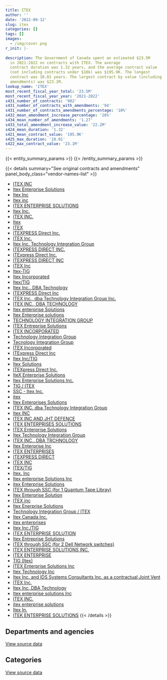 ```yaml
---
title: ITEX
author: ''
date: '2022-09-12'
slug: itex
categories: []
tags: []
images:
  - /img/cover.png
r_init: |-
  
description: The Government of Canada spent an estimated $23.5M
  in 2021-2022 on contracts with ITEX. The average
  contract duration was 1.32 years, and the average contract value
  (not including contracts under $10k) was $195.9K. The longest
  contract was 10.01 years. The largest contract by value (including
  amendments) was $23.1M.
lookup_name: 'ITEX'
most_recent_fiscal_year_total: '23.5M'
most_recent_fiscal_year_year: '2021-2022'
s431_number_of_contracts: '902'
s431_number_of_contracts_with_amendments: '94'
s431_number_of_contracts_amendments_percentage: '10%'
s432_mean_amendment_increase_percentage: '28%'
s434_mean_number_of_amendments: '1.27'
s433_total_amendment_increase_value: '22.2M'
s424_mean_duration: '1.32'
s421_mean_contract_value: '195.9K'
s425_max_duration: '10.01'
s422_max_contract_value: '23.1M'
---
```


<script src="/rmarkdown-libs/htmlwidgets/htmlwidgets.js"></script>
<link href="/rmarkdown-libs/datatables-css/datatables-crosstalk.css" rel="stylesheet" />
<script src="/rmarkdown-libs/datatables-binding/datatables.js"></script>
<script src="/rmarkdown-libs/jquery/jquery-3.6.0.min.js"></script>
<link href="/rmarkdown-libs/dt-core-bootstrap/css/dataTables.bootstrap.min.css" rel="stylesheet" />
<link href="/rmarkdown-libs/dt-core-bootstrap/css/dataTables.bootstrap.extra.css" rel="stylesheet" />
<script src="/rmarkdown-libs/dt-core-bootstrap/js/jquery.dataTables.min.js"></script>
<script src="/rmarkdown-libs/dt-core-bootstrap/js/dataTables.bootstrap.min.js"></script>
<link href="/rmarkdown-libs/crosstalk/css/crosstalk.min.css" rel="stylesheet" />
<script src="/rmarkdown-libs/crosstalk/js/crosstalk.min.js"></script>
<script src="/rmarkdown-libs/htmlwidgets/htmlwidgets.js"></script>
<link href="/rmarkdown-libs/datatables-css/datatables-crosstalk.css" rel="stylesheet" />
<script src="/rmarkdown-libs/datatables-binding/datatables.js"></script>
<script src="/rmarkdown-libs/jquery/jquery-3.6.0.min.js"></script>
<link href="/rmarkdown-libs/dt-core-bootstrap/css/dataTables.bootstrap.min.css" rel="stylesheet" />
<link href="/rmarkdown-libs/dt-core-bootstrap/css/dataTables.bootstrap.extra.css" rel="stylesheet" />
<script src="/rmarkdown-libs/dt-core-bootstrap/js/jquery.dataTables.min.js"></script>
<script src="/rmarkdown-libs/dt-core-bootstrap/js/dataTables.bootstrap.min.js"></script>
<link href="/rmarkdown-libs/crosstalk/css/crosstalk.min.css" rel="stylesheet" />
<script src="/rmarkdown-libs/crosstalk/js/crosstalk.min.js"></script>

{{< entity_summary_params >}}
{{< /entity_summary_params >}}

{{< details summary="See original contracts and amendments" panel_body_class="vendor-names-list" >}}
- [ITEX INC](https://search.open.canada.ca/en/ct/?sort=contract_value_f%20desc&page=1&search_text=%22ITEX%20INC%22)
- [Itex Enterprise Solutions](https://search.open.canada.ca/en/ct/?sort=contract_value_f%20desc&page=1&search_text=%22Itex%20Enterprise%20Solutions%22)
- [Itex Inc](https://search.open.canada.ca/en/ct/?sort=contract_value_f%20desc&page=1&search_text=%22Itex%20Inc%22)
- [Itex inc](https://search.open.canada.ca/en/ct/?sort=contract_value_f%20desc&page=1&search_text=%22Itex%20inc%22)
- [ITEX ENTERPRISE SOLUTIONS](https://search.open.canada.ca/en/ct/?sort=contract_value_f%20desc&page=1&search_text=%22ITEX%20ENTERPRISE%20SOLUTIONS%22)
- [Itex Inc.](https://search.open.canada.ca/en/ct/?sort=contract_value_f%20desc&page=1&search_text=%22Itex%20Inc.%22)
- [ITEX INC.](https://search.open.canada.ca/en/ct/?sort=contract_value_f%20desc&page=1&search_text=%22ITEX%20INC.%22)
- [Itex](https://search.open.canada.ca/en/ct/?sort=contract_value_f%20desc&page=1&search_text=%22Itex%22)
- [ITEX](https://search.open.canada.ca/en/ct/?sort=contract_value_f%20desc&page=1&search_text=%22ITEX%22)
- [ITEXPRESS Direct Inc.](https://search.open.canada.ca/en/ct/?sort=contract_value_f%20desc&page=1&search_text=%22ITEXPRESS%20Direct%20Inc.%22)
- [ITEX Inc.](https://search.open.canada.ca/en/ct/?sort=contract_value_f%20desc&page=1&search_text=%22ITEX%20Inc.%22)
- [Itex Inc. Technology Integration Group](https://search.open.canada.ca/en/ct/?sort=contract_value_f%20desc&page=1&search_text=%22Itex%20Inc.%20Technology%20Integration%20Group%22)
- [ITEXPRESS DIRECT INC.](https://search.open.canada.ca/en/ct/?sort=contract_value_f%20desc&page=1&search_text=%22ITEXPRESS%20DIRECT%20INC.%22)
- [ITExpress Direct Inc.](https://search.open.canada.ca/en/ct/?sort=contract_value_f%20desc&page=1&search_text=%22ITExpress%20Direct%20Inc.%22)
- [ITEXPRESS DIRECT INC](https://search.open.canada.ca/en/ct/?sort=contract_value_f%20desc&page=1&search_text=%22ITEXPRESS%20DIRECT%20INC%22)
- [ITEX Inc](https://search.open.canada.ca/en/ct/?sort=contract_value_f%20desc&page=1&search_text=%22ITEX%20Inc%22)
- [Itex-TIG](https://search.open.canada.ca/en/ct/?sort=contract_value_f%20desc&page=1&search_text=%22Itex-TIG%22)
- [Itex Incorporated](https://search.open.canada.ca/en/ct/?sort=contract_value_f%20desc&page=1&search_text=%22Itex%20Incorporated%22)
- [Itex/TIG](https://search.open.canada.ca/en/ct/?sort=contract_value_f%20desc&page=1&search_text=%22Itex%2fTIG%22)
- [Itex Inc..,DBA Technology](https://search.open.canada.ca/en/ct/?sort=contract_value_f%20desc&page=1&search_text=%22Itex%20Inc..%2cDBA%20Technology%22)
- [ITEXPRESS Direct Inc](https://search.open.canada.ca/en/ct/?sort=contract_value_f%20desc&page=1&search_text=%22ITEXPRESS%20Direct%20Inc%22)
- [ITEX Inc., dba Technology Integration Group Inc.](https://search.open.canada.ca/en/ct/?sort=contract_value_f%20desc&page=1&search_text=%22ITEX%20Inc.%2c%20dba%20Technology%20Integration%20Group%20Inc.%22)
- [ITEX INC., DBA TECHNOLOGY](https://search.open.canada.ca/en/ct/?sort=contract_value_f%20desc&page=1&search_text=%22ITEX%20INC.%2c%20DBA%20TECHNOLOGY%22)
- [Itex enterprise Solutions](https://search.open.canada.ca/en/ct/?sort=contract_value_f%20desc&page=1&search_text=%22Itex%20enterprise%20Solutions%22)
- [Itex Enterprise solutions](https://search.open.canada.ca/en/ct/?sort=contract_value_f%20desc&page=1&search_text=%22Itex%20Enterprise%20solutions%22)
- [TECHNOLOGY INTEGRATION GROUP](https://search.open.canada.ca/en/ct/?sort=contract_value_f%20desc&page=1&search_text=%22TECHNOLOGY%20INTEGRATION%20GROUP%22)
- [ITEX Entreprise Solutions](https://search.open.canada.ca/en/ct/?sort=contract_value_f%20desc&page=1&search_text=%22ITEX%20Entreprise%20Solutions%22)
- [ITEX INCORPORATED](https://search.open.canada.ca/en/ct/?sort=contract_value_f%20desc&page=1&search_text=%22ITEX%20INCORPORATED%22)
- [Technology Integration Group](https://search.open.canada.ca/en/ct/?sort=contract_value_f%20desc&page=1&search_text=%22Technology%20Integration%20Group%22)
- [Tecnology Integration Group](https://search.open.canada.ca/en/ct/?sort=contract_value_f%20desc&page=1&search_text=%22Tecnology%20Integration%20Group%22)
- [ITEX Incorporated](https://search.open.canada.ca/en/ct/?sort=contract_value_f%20desc&page=1&search_text=%22ITEX%20Incorporated%22)
- [ITExpress Direct Inc](https://search.open.canada.ca/en/ct/?sort=contract_value_f%20desc&page=1&search_text=%22ITExpress%20Direct%20Inc%22)
- [Itex Inc/TIG](https://search.open.canada.ca/en/ct/?sort=contract_value_f%20desc&page=1&search_text=%22Itex%20Inc%2fTIG%22)
- [Itex Solutions](https://search.open.canada.ca/en/ct/?sort=contract_value_f%20desc&page=1&search_text=%22Itex%20Solutions%22)
- [ITEXpress Direct Inc.](https://search.open.canada.ca/en/ct/?sort=contract_value_f%20desc&page=1&search_text=%22ITEXpress%20Direct%20Inc.%22)
- [IteX Enterprise Solutions](https://search.open.canada.ca/en/ct/?sort=contract_value_f%20desc&page=1&search_text=%22IteX%20Enterprise%20Solutions%22)
- [Itex Enterprise Solutions Inc.](https://search.open.canada.ca/en/ct/?sort=contract_value_f%20desc&page=1&search_text=%22Itex%20Enterprise%20Solutions%20Inc.%22)
- [TIG / ITEX](https://search.open.canada.ca/en/ct/?sort=contract_value_f%20desc&page=1&search_text=%22TIG%20%2f%20ITEX%22)
- [SSC - Itex Inc.](https://search.open.canada.ca/en/ct/?sort=contract_value_f%20desc&page=1&search_text=%22SSC%20-%20Itex%20Inc.%22)
- [itex](https://search.open.canada.ca/en/ct/?sort=contract_value_f%20desc&page=1&search_text=%22itex%22)
- [Itex Enterprises Solutions](https://search.open.canada.ca/en/ct/?sort=contract_value_f%20desc&page=1&search_text=%22Itex%20Enterprises%20Solutions%22)
- [ITEX INC. dba Technology Integration Group](https://search.open.canada.ca/en/ct/?sort=contract_value_f%20desc&page=1&search_text=%22ITEX%20INC.%20dba%20Technology%20Integration%20Group%22)
- [Itex INC](https://search.open.canada.ca/en/ct/?sort=contract_value_f%20desc&page=1&search_text=%22Itex%20INC%22)
- [ITEX INC AND JHT DEFENCE](https://search.open.canada.ca/en/ct/?sort=contract_value_f%20desc&page=1&search_text=%22ITEX%20INC%20AND%20JHT%20DEFENCE%22)
- [ITEX ENTERPRISES SOLUTIONS](https://search.open.canada.ca/en/ct/?sort=contract_value_f%20desc&page=1&search_text=%22ITEX%20ENTERPRISES%20SOLUTIONS%22)
- [ITEX Enterprise Solutions](https://search.open.canada.ca/en/ct/?sort=contract_value_f%20desc&page=1&search_text=%22ITEX%20Enterprise%20Solutions%22)
- [Itex Technology Integration Group](https://search.open.canada.ca/en/ct/?sort=contract_value_f%20desc&page=1&search_text=%22Itex%20Technology%20Integration%20Group%22)
- [ITEX INC..,DBA TRCHNOLOGY](https://search.open.canada.ca/en/ct/?sort=contract_value_f%20desc&page=1&search_text=%22ITEX%20INC..%2cDBA%20TRCHNOLOGY%22)
- [Itex Enterprise Inc](https://search.open.canada.ca/en/ct/?sort=contract_value_f%20desc&page=1&search_text=%22Itex%20Enterprise%20Inc%22)
- [ITEX ENTERPRISES](https://search.open.canada.ca/en/ct/?sort=contract_value_f%20desc&page=1&search_text=%22ITEX%20ENTERPRISES%22)
- [ITEXPRESS DIRECT](https://search.open.canada.ca/en/ct/?sort=contract_value_f%20desc&page=1&search_text=%22ITEXPRESS%20DIRECT%22)
- [ITEX INC](https://search.open.canada.ca/en/ct/?sort=contract_value_f%20desc&page=1&search_text=%22ITEX%20%20INC%22)
- [ITEX/TIG](https://search.open.canada.ca/en/ct/?sort=contract_value_f%20desc&page=1&search_text=%22ITEX%2fTIG%22)
- [Itex. Inc](https://search.open.canada.ca/en/ct/?sort=contract_value_f%20desc&page=1&search_text=%22Itex.%20Inc%22)
- [Itex enterprise Solutions Inc](https://search.open.canada.ca/en/ct/?sort=contract_value_f%20desc&page=1&search_text=%22Itex%20enterprise%20Solutions%20Inc%22)
- [itex Enterprise Solutions](https://search.open.canada.ca/en/ct/?sort=contract_value_f%20desc&page=1&search_text=%22itex%20Enterprise%20Solutions%22)
- [ITEX through SSC (for 1 Quantum Tape Libray)](https://search.open.canada.ca/en/ct/?sort=contract_value_f%20desc&page=1&search_text=%22ITEX%20through%20SSC%20%28for%201%20Quantum%20Tape%20Libray%29%22)
- [Itex Enterprise Solution](https://search.open.canada.ca/en/ct/?sort=contract_value_f%20desc&page=1&search_text=%22Itex%20Enterprise%20Solution%22)
- [ITEX inc](https://search.open.canada.ca/en/ct/?sort=contract_value_f%20desc&page=1&search_text=%22ITEX%20inc%22)
- [Itex Enerprise Solutions](https://search.open.canada.ca/en/ct/?sort=contract_value_f%20desc&page=1&search_text=%22Itex%20Enerprise%20Solutions%22)
- [Technology Integration Group / ITEX](https://search.open.canada.ca/en/ct/?sort=contract_value_f%20desc&page=1&search_text=%22Technology%20Integration%20Group%20%2f%20ITEX%22)
- [Itex Canada Inc.](https://search.open.canada.ca/en/ct/?sort=contract_value_f%20desc&page=1&search_text=%22Itex%20Canada%20Inc.%22)
- [itex enterprises](https://search.open.canada.ca/en/ct/?sort=contract_value_f%20desc&page=1&search_text=%22itex%20enterprises%22)
- [Itex Inc./TIG](https://search.open.canada.ca/en/ct/?sort=contract_value_f%20desc&page=1&search_text=%22Itex%20Inc.%2fTIG%22)
- [ITEX ENTERPRISE SOLUTION](https://search.open.canada.ca/en/ct/?sort=contract_value_f%20desc&page=1&search_text=%22ITEX%20ENTERPRISE%20SOLUTION%22)
- [Itex Entreprise Solutions](https://search.open.canada.ca/en/ct/?sort=contract_value_f%20desc&page=1&search_text=%22Itex%20Entreprise%20Solutions%22)
- [ITEX through SSC (for 2 Dell Network switches)](https://search.open.canada.ca/en/ct/?sort=contract_value_f%20desc&page=1&search_text=%22ITEX%20through%20SSC%20%28for%202%20Dell%20Network%20switches%29%22)
- [ITEX ENTERPRISE SOLUTIONS INC.](https://search.open.canada.ca/en/ct/?sort=contract_value_f%20desc&page=1&search_text=%22ITEX%20ENTERPRISE%20SOLUTIONS%20INC.%22)
- [ITEX ENTERPRISE](https://search.open.canada.ca/en/ct/?sort=contract_value_f%20desc&page=1&search_text=%22ITEX%20ENTERPRISE%22)
- [TIG (Itex)](https://search.open.canada.ca/en/ct/?sort=contract_value_f%20desc&page=1&search_text=%22TIG%20%28Itex%29%22)
- [ITEX Enterprise Solutions Inc](https://search.open.canada.ca/en/ct/?sort=contract_value_f%20desc&page=1&search_text=%22ITEX%20Enterprise%20Solutions%20Inc%22)
- [Itex Technology Inc](https://search.open.canada.ca/en/ct/?sort=contract_value_f%20desc&page=1&search_text=%22Itex%20Technology%20Inc%22)
- [Itex Inc. and IDS Systems Consultants Inc. as a contractual Joint Vent](https://search.open.canada.ca/en/ct/?sort=contract_value_f%20desc&page=1&search_text=%22Itex%20Inc.%20and%20IDS%20Systems%20Consultants%20Inc.%20as%20a%20contractual%20Joint%20Vent%22)
- [ITEX Inc,](https://search.open.canada.ca/en/ct/?sort=contract_value_f%20desc&page=1&search_text=%22ITEX%20Inc%2c%22)
- [Itex Inc.,DBA Technology](https://search.open.canada.ca/en/ct/?sort=contract_value_f%20desc&page=1&search_text=%22Itex%20Inc.%2cDBA%20Technology%22)
- [Itex enterprise solutions Inc](https://search.open.canada.ca/en/ct/?sort=contract_value_f%20desc&page=1&search_text=%22Itex%20enterprise%20solutions%20Inc%22)
- [ITEX INC.](https://search.open.canada.ca/en/ct/?sort=contract_value_f%20desc&page=1&search_text=%22ITEX%20%20%20%20INC.%22)
- [itex enterprise solutions](https://search.open.canada.ca/en/ct/?sort=contract_value_f%20desc&page=1&search_text=%22itex%20enterprise%20solutions%22)
- [Itex In.](https://search.open.canada.ca/en/ct/?sort=contract_value_f%20desc&page=1&search_text=%22Itex%20In.%22)
- [ITEK ENTERPRISE SOLUTIONS](https://search.open.canada.ca/en/ct/?sort=contract_value_f%20desc&page=1&search_text=%22ITEK%20ENTERPRISE%20SOLUTIONS%22)
{{< /details >}}

## Departments and agencies

<div id="htmlwidget-1" style="width:100%;height:auto;" class="datatables html-widget"></div>
<script type="application/json" data-for="htmlwidget-1">{"x":{"style":"bootstrap","filter":"none","vertical":false,"data":[["<a href=\"/departments/aafc-aac/\">Agriculture and Agri-Food Canada<\/a>","<a href=\"/departments/aandc-aadnc/\">Crown-Indigenous Relations and Northern Affairs Canada<\/a>","<a href=\"/departments/atssc-scdata/\">Administrative Tribunals Support Service of Canada<\/a>","<a href=\"/departments/cas-satj/\">Courts Administration Service<\/a>","<a href=\"/departments/cbsa-asfc/\">Canada Border Services Agency<\/a>","<a href=\"/departments/cgc-ccg/\">Canadian Grain Commission<\/a>","<a href=\"/departments/cic/\">Immigration, Refugees and Citizenship Canada<\/a>","<a href=\"/departments/cihr-irsc/\">Canadian Institutes of Health Research<\/a>","<a href=\"/departments/cnsc-ccsn/\">Canadian Nuclear Safety Commission<\/a>","<a href=\"/departments/cpc-cpp/\">Civilian Review and Complaints Commission for the RCMP<\/a>","<a href=\"/departments/cra-arc/\">Canada Revenue Agency<\/a>","<a href=\"/departments/csa-asc/\">Canadian Space Agency<\/a>","<a href=\"/departments/csps-efpc/\">Canada School of Public Service<\/a>","<a href=\"/departments/cta-otc/\">Canadian Transportation Agency<\/a>","<a href=\"/departments/dfatd-maecd/\">Global Affairs Canada<\/a>","<a href=\"/departments/dfo-mpo/\">Fisheries and Oceans Canada<\/a>","<a href=\"/departments/dnd-mdn/\">National Defence<\/a>","<a href=\"/departments/ec/\">Environment and Climate Change Canada<\/a>","<a href=\"/departments/esdc-edsc/\">Employment and Social Development Canada<\/a>","<a href=\"/departments/fja-cmf/\">Office of the Commissioner for Federal Judicial Affairs Canada<\/a>","<a href=\"/departments/hc-sc/\">Health Canada<\/a>","<a href=\"/departments/ic/\">Innovation, Science and Economic Development Canada<\/a>","<a href=\"/departments/ijc-cmi/\">International Joint Commission<\/a>","<a href=\"/departments/isc-sac/\">Indigenous Services Canada<\/a>","<a href=\"/departments/lac-bac/\">Library and Archives Canada<\/a>","<a href=\"/departments/mgerc-ceegm/\">Military Grievances External Review Committee<\/a>","<a href=\"/departments/nrc-cnrc/\">National Research Council Canada<\/a>","<a href=\"/departments/nrcan-rncan/\">Natural Resources Canada<\/a>","<a href=\"/departments/nserc-crsng/\">Natural Sciences and Engineering Research Council of Canada<\/a>","<a href=\"/departments/oag-bvg/\">Office of the Auditor General of Canada<\/a>","<a href=\"/departments/ocl-cal/\">Office of the Commissioner of Lobbying of Canada<\/a>","<a href=\"/departments/oic-ci/\">Office of the Information Commissioner of Canada<\/a>","<a href=\"/departments/opc-cpvp/\">Office of the Privacy Commissioner of Canada<\/a>","<a href=\"/departments/osfi-bsif/\">Office of the Superintendent of Financial Institutions Canada<\/a>","<a href=\"/departments/osgg-bsgg/\">Office of the Secretary to the Governor General<\/a>","<a href=\"/departments/pc/\">Parks Canada<\/a>","<a href=\"/departments/pch/\">Canadian Heritage<\/a>","<a href=\"/departments/pco-bcp/\">Privy Council Office<\/a>","<a href=\"/departments/phac-aspc/\">Public Health Agency of Canada<\/a>","<a href=\"/departments/psc-cfp/\">Public Service Commission of Canada<\/a>","<a href=\"/departments/pwgsc-tpsgc/\">Public Services and Procurement Canada<\/a>","<a href=\"/departments/rcmp-grc/\">Royal Canadian Mounted Police<\/a>","<a href=\"/departments/sirc-csars/\">Security Intelligence Review Committee<\/a>","<a href=\"/departments/ssc-spc/\">Shared Services Canada<\/a>","<a href=\"/departments/tbs-sct/\">Treasury Board of Canada Secretariat<\/a>","<a href=\"/departments/tc/\">Transport Canada<\/a>","<a href=\"/departments/wage/\">Department for Women and Gender Equality<\/a>"],[15311.5,130929.04,299565.53,193479.33,28459.57,null,86439.79,28954.14,99818.78,null,295628.98,null,null,null,33487.1,362479.47,11001079.39,23521.35,null,53296.89,28625.02,65580.91,10494.57,null,181617.67,9888.43,31504.4,102981.31,72335.58,537637.29,29313,19115.5,43961.04,1115030.8,8255.05,37031.38,null,null,20420.4,null,null,391986.62,49195.72,21372497.64,115043.77,11890.16,null],[null,122020.67,18212.85,27929.29,66610.71,125193.92,16404.55,37494.37,null,27905.25,183910.02,46196.96,10144.24,null,169926.31,195784.96,10351534.13,null,26102.99,9010.23,null,48188.84,null,null,null,64915.11,14900.52,58621.95,326326.73,11881.66,6065.04,null,122417.31,129095.84,27615.11,60252.43,35739.1,null,null,null,13739.51,89377.83,null,11448962.54,null,null,21866.87],[17967,null,324916.62,117646.21,23072.74,76381.97,14677.53,41504.37,null,null,31871.56,null,938.72,null,40718.11,93198.32,5395452.8,11537.51,71731.46,5109.38,12581.42,67874.56,null,355.88,null,27777.88,6761.58,47054.74,11671.26,28056.74,null,null,47532.36,184485.95,10827.74,161711.95,null,38443.09,null,32.26,null,33083.08,null,14507653.65,null,null,null],[null,null,121397.14,120655.15,10636.05,null,14677.53,37714.16,null,12199.49,10752.1,13081.86,24402.97,17335.02,null,16666.37,7216391.83,12496.12,108471.93,38613.49,5020.36,58537.64,null,18251.67,null,18504.97,null,8921.05,33049.83,192895.54,null,null,31767.97,126269.91,19420.49,84219.8,null,275131.91,null,11741.18,24962.21,77707,null,14711495.64,null,null,null]],"container":"<table class=\"table table-striped table-hover row-border order-column display\">\n  <thead>\n    <tr>\n      <th>Department<\/th>\n      <th>2018-2019<\/th>\n      <th>2019-2020<\/th>\n      <th>2020-2021<\/th>\n      <th>2021-2022<\/th>\n    <\/tr>\n  <\/thead>\n<\/table>","options":{"order":[[4,"desc"]],"pageLength":10,"autoWidth":true,"columnDefs":[{"targets":1,"render":"function(data, type, row, meta) {\n    return type !== 'display' ? data : DTWidget.formatCurrency(data, \"$\", 2, 3, \",\", \".\", true, null);\n  }"},{"targets":2,"render":"function(data, type, row, meta) {\n    return type !== 'display' ? data : DTWidget.formatCurrency(data, \"$\", 2, 3, \",\", \".\", true, null);\n  }"},{"targets":3,"render":"function(data, type, row, meta) {\n    return type !== 'display' ? data : DTWidget.formatCurrency(data, \"$\", 2, 3, \",\", \".\", true, null);\n  }"},{"targets":4,"render":"function(data, type, row, meta) {\n    return type !== 'display' ? data : DTWidget.formatCurrency(data, \"$\", 2, 3, \",\", \".\", true, null);\n  }"},{"width":"16%","targets":[1,2,3,4]},{"className":"dt-right","targets":[1,2,3,4]}],"orderClasses":false}},"evals":["options.columnDefs.0.render","options.columnDefs.1.render","options.columnDefs.2.render","options.columnDefs.3.render"],"jsHooks":[]}</script>
<p class="text-right">
<a href="https://github.com/GoC-Spending/contracts-data/tree/main/data/out/vendors/itex/summary_by_fiscal_year_by_department.csv" class="source-data-link btn btn-link">View source data</a>
</p>

## Categories

<div id="htmlwidget-2" style="width:100%;height:auto;" class="datatables html-widget"></div>
<script type="application/json" data-for="htmlwidget-2">{"x":{"style":"bootstrap","filter":"none","vertical":false,"data":[["<a href=\"/categories/facilities_and_construction/\">Facilities and construction<\/a>","<a href=\"/categories/office_management/\">Office management<\/a>","<a href=\"/categories/defence/\">Defence<\/a>","<a href=\"/categories/professional_services/\">Professional services<\/a>","<a href=\"/categories/information_technology/\">Information technology<\/a>","<a href=\"/categories/industrial_products_and_services/\">Industrial products and services<\/a>","<a href=\"/categories/human_capital/\">Human capital<\/a>"],[80906.25,107086.33,10917008.72,null,25779016.95,9780.76,13058.12],[15065.92,22870.3,10329831.45,1498.95,13472910.17,72171.04,null],[24662.14,null,5370790.66,9473.35,16035247.22,12455.07,null],[20644.63,null,7216391.83,null,16223896.84,12455.07,null]],"container":"<table class=\"table table-striped table-hover row-border order-column display\">\n  <thead>\n    <tr>\n      <th>Category<\/th>\n      <th>2018-2019<\/th>\n      <th>2019-2020<\/th>\n      <th>2020-2021<\/th>\n      <th>2021-2022<\/th>\n    <\/tr>\n  <\/thead>\n<\/table>","options":{"order":[[4,"desc"]],"dom":"t","pageLength":30,"autoWidth":true,"columnDefs":[{"targets":1,"render":"function(data, type, row, meta) {\n    return type !== 'display' ? data : DTWidget.formatCurrency(data, \"$\", 2, 3, \",\", \".\", true, null);\n  }"},{"targets":2,"render":"function(data, type, row, meta) {\n    return type !== 'display' ? data : DTWidget.formatCurrency(data, \"$\", 2, 3, \",\", \".\", true, null);\n  }"},{"targets":3,"render":"function(data, type, row, meta) {\n    return type !== 'display' ? data : DTWidget.formatCurrency(data, \"$\", 2, 3, \",\", \".\", true, null);\n  }"},{"targets":4,"render":"function(data, type, row, meta) {\n    return type !== 'display' ? data : DTWidget.formatCurrency(data, \"$\", 2, 3, \",\", \".\", true, null);\n  }"},{"width":"16%","targets":[1,2,3,4]},{"className":"dt-right","targets":[1,2,3,4]}],"orderClasses":false,"lengthMenu":[10,25,30,50,100]}},"evals":["options.columnDefs.0.render","options.columnDefs.1.render","options.columnDefs.2.render","options.columnDefs.3.render"],"jsHooks":[]}</script>
<p class="text-right">
<a href="https://github.com/GoC-Spending/contracts-data/tree/main/data/out/vendors/itex/summary_by_fiscal_year_by_category.csv" class="source-data-link btn btn-link">View source data</a>
</p>
